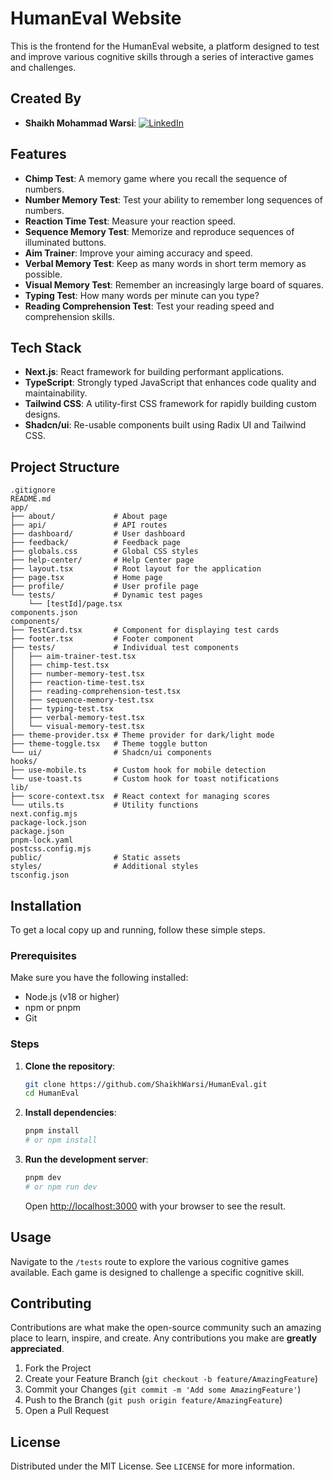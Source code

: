 # HumanEval Website

This is the frontend for the HumanEval website, a platform designed to test and improve various cognitive skills through a series of interactive games and challenges.

## Created By

- **Shaikh Mohammad Warsi**: [![LinkedIn](https://img.shields.io/badge/LinkedIn-0077B5?style=flat&logo=linkedin&logoColor=white)](https://www.linkedin.com/in/shaikh-mohammad-warsi-141532271/)

## Features

- **Chimp Test**: A memory game where you recall the sequence of numbers.
- **Number Memory Test**: Test your ability to remember long sequences of numbers.
- **Reaction Time Test**: Measure your reaction speed.
- **Sequence Memory Test**: Memorize and reproduce sequences of illuminated buttons.
- **Aim Trainer**: Improve your aiming accuracy and speed.
- **Verbal Memory Test**: Keep as many words in short term memory as possible.
- **Visual Memory Test**: Remember an increasingly large board of squares.
- **Typing Test**: How many words per minute can you type?
- **Reading Comprehension Test**: Test your reading speed and comprehension skills.

## Tech Stack

- **Next.js**: React framework for building performant applications.
- **TypeScript**: Strongly typed JavaScript that enhances code quality and maintainability.
- **Tailwind CSS**: A utility-first CSS framework for rapidly building custom designs.
- **Shadcn/ui**: Re-usable components built using Radix UI and Tailwind CSS.

## Project Structure

```
.gitignore
README.md
app/
├── about/             # About page
├── api/               # API routes
├── dashboard/         # User dashboard
├── feedback/          # Feedback page
├── globals.css        # Global CSS styles
├── help-center/       # Help Center page
├── layout.tsx         # Root layout for the application
├── page.tsx           # Home page
├── profile/           # User profile page
└── tests/             # Dynamic test pages
    └── [testId]/page.tsx
components.json
components/
├── TestCard.tsx       # Component for displaying test cards
├── footer.tsx         # Footer component
├── tests/             # Individual test components
│   ├── aim-trainer-test.tsx
│   ├── chimp-test.tsx
│   ├── number-memory-test.tsx
│   ├── reaction-time-test.tsx
│   ├── reading-comprehension-test.tsx
│   ├── sequence-memory-test.tsx
│   ├── typing-test.tsx
│   ├── verbal-memory-test.tsx
│   └── visual-memory-test.tsx
├── theme-provider.tsx # Theme provider for dark/light mode
├── theme-toggle.tsx   # Theme toggle button
└── ui/                # Shadcn/ui components
hooks/
├── use-mobile.ts      # Custom hook for mobile detection
└── use-toast.ts       # Custom hook for toast notifications
lib/
├── score-context.tsx  # React context for managing scores
└── utils.ts           # Utility functions
next.config.mjs
package-lock.json
package.json
pnpm-lock.yaml
postcss.config.mjs
public/                # Static assets
styles/                # Additional styles
tsconfig.json
```

## Installation

To get a local copy up and running, follow these simple steps.

### Prerequisites

Make sure you have the following installed:

- Node.js (v18 or higher)
- npm or pnpm
- Git

### Steps

1.  **Clone the repository**:

    ```bash
    git clone https://github.com/ShaikhWarsi/HumanEval.git
    cd HumanEval
    ```

2.  **Install dependencies**:

    ```bash
    pnpm install
    # or npm install
    ```

3.  **Run the development server**:

    ```bash
    pnpm dev
    # or npm run dev
    ```

    Open [http://localhost:3000](http://localhost:3000) with your browser to see the result.

## Usage

Navigate to the `/tests` route to explore the various cognitive games available. Each game is designed to challenge a specific cognitive skill.

## Contributing

Contributions are what make the open-source community such an amazing place to learn, inspire, and create. Any contributions you make are **greatly appreciated**.

1.  Fork the Project
2.  Create your Feature Branch (`git checkout -b feature/AmazingFeature`)
3.  Commit your Changes (`git commit -m 'Add some AmazingFeature'`)
4.  Push to the Branch (`git push origin feature/AmazingFeature`)
5.  Open a Pull Request

## License

Distributed under the MIT License. See `LICENSE` for more information.


